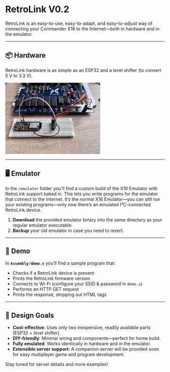 # RetroLink V0.2

RetroLink is an easy-to-use, easy-to-adapt, and easy-to-adjust way of connecting your Commander X16 to the Internet—both in hardware and in the emulator.

---

## 📦 Hardware

RetroLink hardware is as simple as an ESP32 and a level shifter (to convert 5 V to 3.3 V).

<img src="/Images/hardware.jpg" width="300px" alt="RetroLink Hardware" />

---

## 🖥️ Emulator

In the `/emulator` folder you'll find a custom build of the X16 Emulator with RetroLink support baked in. This lets you write programs for the emulator that connect to the Internet. It’s the normal X16 Emulator—you can still run your existing programs—only now there’s an emulated I²C-connected RetroLink device.

1. **Download** the provided emulator binary into the same directory as your regular emulator executable.  
2. **Backup** your old emulator in case you need to revert.

---

## 🚀 Demo

In **`Assembly/demo.s`** you’ll find a sample program that:

- Checks if a RetroLink device is present  
- Prints the RetroLink firmware version  
- Connects to Wi-Fi (configure your SSID & password in `demo.s`)  
- Performs an HTTP GET request  
- Prints the response, stripping out HTML tags  

---

## 🎯 Design Goals

- **Cost-effective**: Uses only two inexpensive, readily available parts (ESP32 + level shifter).  
- **DIY-friendly**: Minimal wiring and components—perfect for home build.  
- **Fully emulated**: Works identically in hardware and in the emulator.  
- **Extensible server support**: A companion server will be provided soon for easy multiplayer game and program development.

Stay tuned for server details and more examples!
